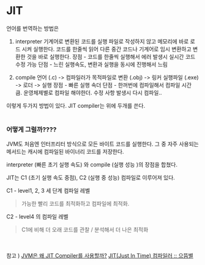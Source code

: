 # JIT
언어를 번역하는 방법은
1. interpreter
기계어로 변환된 코드를 실행 파일로 작성하지 않고 메모리에 바로 로드 시켜 실행한다. 코드를 한줄씩 읽어 다른 중간 코드나 기계어로 임시 변환하고 변환한 것을 바로 실행한다.
장점 - 코드를 한줄씩 실행해서 에러 발생시 실시간 코드 수정 가능
단점 - 느린 실행속도, 변환과 실행을 동시에 진행해서 느림

2. compile
언어 (.c) -> 컴파일러가 목적파일로 변환 (.obj) -> 링커 실행파일 (.exe) -> 로더 -> 실행
장점 - 빠른 실행 속더
단점 - 한꺼번에 컴파일해서 컴파일 시간 큼. 운영체제별로 컴파일 해야한더. 수정 사항 발생시 다시 컴파일..

이렇게 두가지 방법이 있다. JIT compiler는 위에 두개를 쓴다.
<br/></br>
### 어떻게 그럴까????
JVM도 처음엔 인터프리터 방식으로 모든 바이트 코드를 실행한다. 그 중 자주 사용되는 메서드는 캐시에 컴파일된 바이너리 코드를 저장한다. 

interpreter (빠른 초기 실행 속도) 와 compile (실행 성능 )의 장점을 합쳤다. 

JIT는 C1 (초기 실행 속도 중점), C2 (실행 중 성능) 컴파일로 이루어져 있다.<br/>

C1 - level1, 2, 3 세 단계 컴파일 레벨<br/>
> 가능한 빨리 코드를 최적화하고 컴파일에 최적화.
                      
C2 - level4 의 컴파일 레벨<br/>
> C1에 비해 더 오래 코드를 관찰 / 분석해서 더 나은 최적화<br/>





<br/></br>
참고 ) 	[JVM은 왜 JIT Compiler를 사용할까?](https://velog.io/@jslog/JVM%EC%9D%80-%EC%99%9C-JIT-Compiler%EB%A5%BC-%EC%82%AC%EC%9A%A9%ED%95%A0%EA%B9%8C)
		[JIT(Just In Time) 컴파일러 :: 으뜸별](https://beststar-1.tistory.com/3)

